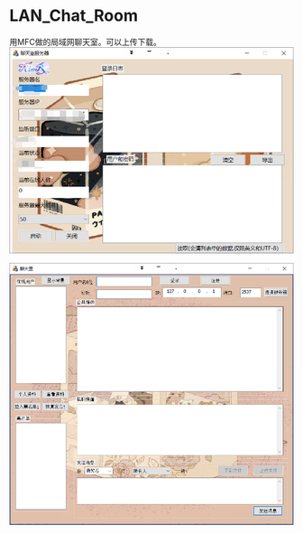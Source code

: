 # LAN_Chat_Room
用MFC做的局域网聊天室。可以上传下载。
![image](https://github.com/igoguojia/LAN_Chat_Room/blob/main/ScreenShot/screen1.png)

![image](https://github.com/igoguojia/LAN_Chat_Room/blob/main/ScreenShot/screen2.png)
